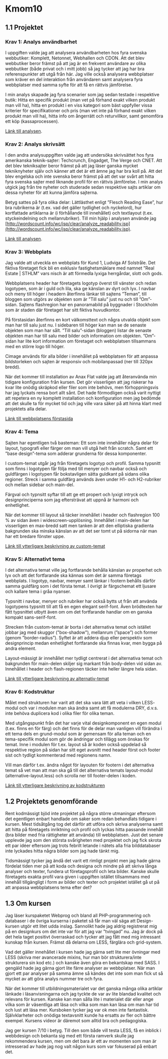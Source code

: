 Kmom10
===============================

1.1 Projektet
-------------------------------

### Krav 1: Analys användbarhet
I uppgiften valde jag att analysera användbarheten hos fyra svenska webbutiker:
Komplett, Netonnet, Webhallen och CDON. Att det blev webbutiker beror främst på
att jag är en frekvent användare av olika webbutiker (både privat och i mitt jobb)
så jag tycker att jag har bra referenspunkter att utgå från här. Jag ville också
analysera webbplatser som kräver en del interaktion från användaren samt
analysera fyra webbplatser med samma syfte för att få en rättvis jämförelse.

I min analys skapade jag fyra scenarier som jag sedan testade i respektive
butik: Hitta en specifik produkt (man vet på förhand exakt vilken produkt man
vill ha), hitta en produkt i en viss kategori som bäst uppfyller vissa kriterier
för specifikationer och pris (man vet inte på förhand exakt vilken produkt man
vill ha), hitta info om ångerrätt och returvillkor, samt genomföra ett köp
(kassaprocessen).

[Länk till analysen](analysis/usability).

### Krav 2: Analys skrivsätt
I den andra analysuppgiften valde jag att undersöka skrivsättet hos fyra
amerikanska teknik-sajter: Techcrunch, Engadget, The Verge och CNET. Att det
blev tekniksajter beror främst på att jag läser ganska mycket tekniknyheter
själv och känner att det är ett ämne jag har bra koll på. Att det blev engelska
och inte svenska beror främst på att det var svårt att hitta fyra svenska sajter
med liknande profil för en rättvis jämförelse. I min analys utgick jag från tre
nyheter och studerade sedan respektive sajts artiklar om dessa nyheter för att
kunna jämföra sajterna.

Betyg sattes på fyra olika delar: Lättlästhet enligt ”Flesch Reading Ease”, hur
bra rubrikerna är (t.ex. vad det gäller tydlighet och nyckelord), hur
kortfattade artiklarna är (i förhållande till innehållet) och textlayout (t.ex.
styckeindelning och mellanrubriker). Till min hjälp i analysen använde jag
[http://wordscount.info/wc/jsp/clear/analyze_readability.jsp](http://wordscount.info/wc/jsp/clear/analyze_readability.jsp).

[Länk till analysen](analysis/write).

### Krav 3: Webbplats
Jag valde att utveckla en webbplats för Kund 1, Ludviga Af Solstråle. Det
fiktiva företaget fick bli en exklusiv fastighetsmäklare med namnet ”Real Estate
| STHLM” vars nisch är att förmedla lyxiga herrgårdar, slott och gods.

Webbplatsens header har företagets logotyp överst till vänster och redan
logotypen, som är i guld och lila, ska ge känslan av dyrt och lyx. I navbar och
meny till höger i headern återfinns länkar till sajtens ”Teman”, till bloggen
som utgörs av objekten som är ”Till salu” just nu och till ”Om”-sidan. Sajtens
flashregion har en panoramabild på byggnader i Stockholm som är staden där
företaget har sitt fiktiva huvudkontor.

På förstasidan återfinns en kort välkomsttext och några utvalda objekt som man
har till salu just nu. I sidebaren till höger kan man se de senaste objekten som
man har sålt. ”Till salu”-sidan (bloggen) listar de senaste objekten man har
till salu med bilder och information om objekten. ”Om”-sidan har lite kort
information om företaget och webbplatsen tillsammans med en större logo till
höger.

Cimage används för alla bilder i innehållet på webbplatsen för att anpassa
bildstorleken och sajten är responsiv och mobilanpassad (ner till 320px bredd).

När det kommer till installation av Anax Flat valde jag att återanvända min
tidigare konfiguration från kursen. Det gör visserligen att jag riskerar ha kvar
lite onödig skräpkod eller filer som inte behövs, men förhoppningsvis har jag
lyckats rensa bort allt sånt. Det hade förmodligen också varit nyttigt att
repetera en ny komplett installation och konfiguration men jag bedömde att det
skulle ta för mycket tid och jag ville vara säker på att hinna klart med
projektets alla delar.

[Länk till webbplatsens förstasida](http://www.student.bth.se/~joln17/dbwebb-kurser/design/me/proj/htdocs/)

### Krav 4: Tema
Sajten har egentligen två basteman: Ett som inte innehåller några delar för
layout, typografi eller färger om man vill utgå helt från scratch. Samt ett
”base design”-tema som adderar grunderna för dessa komponenter.

I custom-temat utgår jag från företagets logotyp och profil. Samma typsnitt som
finns i logotypen får följa med till menyer och navbar också och guldfärgen i
logotypen får bokstavligen sätta guldkant på sidans olika regioner. Streck i
samma guldfärg används även under H1- och H2-rubriker och mellan sidebar och
main-del.

Färgval och typnsitt syftar till att ge ett propert och lyxigt intryck och
designprinciperna som jag eftersträvat att uppnå är harmoni och enhetlighet.

När det kommer till layout så täcker innehållet i header och flashregion 100 %
av sidan även i widescreen-upplösning. Innehållet i main-delen har visserligen
en max-bredd satt men tanken är att den elliptiska gradienta bakgrunden ska
minska känslan av att det ser tomt ut på sidorna när man har ett bredare fönster
uppe.

[Länk till ytterligare beskrivning av custom-temat](http://www.student.bth.se/~joln17/dbwebb-kurser/design/me/proj/htdocs/theme/custom)

### Krav 5: Alternativt tema
I det alternativa temat ville jag fortfarande behålla känslan av properhet och
lyx och att det fortfarande ska kännas som det är samma företags webbplats. I
logotyp, navbar, menyer samt länkar i footern behålls därför samma guldfärg som
i det första temat. I övrigt är färgschemat ett ljusare och kallare tema i gråa
nyanser.

Typsnitt i navbar, menyer och rubriker har också bytts ut från att använda
logotypens typsnitt till att få en egen elegant serif-font. Även brödtexten har
fått typsnittet utbytt även om om det fortfarande handlar om en ganska kompakt
sans-serif-font.

Strecken från custom-temat är borta i det alternativa temat och istället jobbar
jag med skuggor ("box-shadow"), mellanrum (”space”) och former (genom ”border-radius”).
Syftet är att addera djup eller perspektiv som designprincip medan enhetlighet
fortfarande ska finnas kvar, men bygga på andra element.

Layout-mässigt är innehållet mer tydligt centrerat i det alternativa temat och
bakgrunden för main-delen skiljer sig markant från body-delen vid sidan av.
Innehållet i header och flash-regionen täcker inte heller längre hela sidan.

[Länk till ytterligare beskrivning av alternativ-temat](http://www.student.bth.se/~joln17/dbwebb-kurser/design/me/proj/htdocs/theme/alternative)

### Krav 6: Kodstruktur
Målet med strukturen har varit att det ska vara lätt att veta i vilken LESS-
modul och var i modulen man ska ändra samt att få modulerna DRY, d.v.s. inte
behöva duplicera kod i olika filer för olika teman.

Med utgångspunkt från det har varje vital designkomponent en egen modul (t.ex.
finns en för färg) och det finns för de delar man vanligen vill förändra i ett
tema dels en grund-modul som är gemensam för alla teman och en tema-specifik
modul som gör de ändringar och tillägg som önskas för temat. Inne i modulen för
t.ex. layout så är koden också uppdelad så respektive region på sidan har sitt
eget avsnitt med header först och footer sist och tydligt kommenterad med
regionens namn.

Vill man därför t.ex. ändra något för layouten för footern i det alternativa
temat så vet man att man ska gå till det alternativa temats layout-modul
(alternative-layout.less) och scrolla ner till footer-delen i koden.

[Länk till ytterligare beskrivning av kodstrukturen](http://www.student.bth.se/~joln17/dbwebb-kurser/design/me/proj/htdocs/theme/architecture)

1.2 Projektets genomförande
-------------------------------
Rent kodmässigt bjöd inte projektet på några större utmaningar eftersom det
egentligen enbart handlade om saker som redan behandlats tidigare i kursen. Mest
tidsåtgång tog det därför att utföra och skriva analyserna samt att hitta på
företagets inriktning och profil och lyckas hitta passande innehåll (bra bilder
med fria rättigheter att använda) till webbplatsen. Just det senare upplevde jag
som den största svårigheten med projektet och jag fick skrota ett par idéer
eftersom jag trots febrilt letande i nätets alla fria bilddatabaser inte
lyckades hitta några bilder som jag hade tänkt mig.

Tidsmässigt tycker jag ändå det varit ett rimligt projekt men jag hade gärna
fördelat tiden mer på att koda och designa och mindre på att skriva långa
analyser och texter, fundera ut företagsprofil och leta bilder. Kanske skulle
företagets exakta profil vara given i uppgiften istället tillsammans med
innehåll tillgängligt i form av bilder och texter och projektet istället gå ut
på att anpassa webbplatsens tema efter det?

1.3 Om kursen
-------------------------------
Jag läser kurspaketet Webprog och bland all PHP-programmering och databaser i de
övriga kurserna i paketet så får man väl säga att Design-kursen utgör ett litet
udda inslag. Sannolikt hade jag aldrig registrerat mig på en designkurs om det
inte var för att jag var ”tvingad” nu. Jag är dock på det hela taget positivt
överraskad och tycker att jag fått med mig intressant kunskap från kursen.
Främst då delarna om LESS, färglära och grid-system.

Vad det gäller innehållet i kursen hade jag gärna sett lite mer övningar med
LESS (skriva mer avancerade mixins, hur man bör strukturera/inte strukturera sin
kod etc.) och kanske även göra en bekantskap med SASS. I gengäld hade jag gärna
gjort lite färre analyser av webbplatser. När man gjort ett par analyser på
samma ämne så kändes det inte som man fick ut så mycket av att göra analys
nummer tre och fyra.

När det kommer till utbildningsmaterialet var det ganska många olika artiklar
länkade i läsanvisningarna och jag tyckte de var av lite blandad kvalitet och
relevans för kursen. Kanske kan man sålla lite i materialet där eller ange vilka
som är väsentliga att läsa och vilka som man kan läsa om man har tid och lust
att läsa mer. Kursboken tycker jag var ok men inte fantastisk. Självklarheter
och onödiga textavsnitt kunde ha ersatts av fler och bättre exempel. Kursens
videor är däremot som alltid bra och pedagogiska.

Jag ger kursen 7/10 i betyg. Till den som både vill testa LESS, få en inblick i
webbdesign och bekanta sig med ett första ramverk skulle jag rekommendera
kursen, men om det bara är ett av momenten som man är intresserad av hade jag
nog valt någon kurs som var fokuserad på enbart det.
